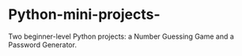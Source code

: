 # Python-mini-projects-
Two beginner-level Python projects: a Number Guessing Game and a Password Generator.
